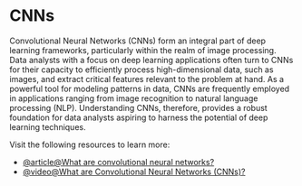 # CNNs 

Convolutional Neural Networks (CNNs) form an integral part of deep learning frameworks, particularly within the realm of image processing. Data analysts with a focus on deep learning applications often turn to CNNs for their capacity to efficiently process high-dimensional data, such as images, and extract critical features relevant to the problem at hand. As a powerful tool for modeling patterns in data, CNNs are frequently employed in applications ranging from image recognition to natural language processing (NLP). Understanding CNNs, therefore, provides a robust foundation for data analysts aspiring to harness the potential of deep learning techniques.

Visit the following resources to learn more:

- [@article@What are convolutional neural networks?](https://www.ibm.com/topics/convolutional-neural-networks)
- [@video@What are Convolutional Neural Networks (CNNs)?](https://www.youtube.com/watch?v=QzY57FaENXg)
